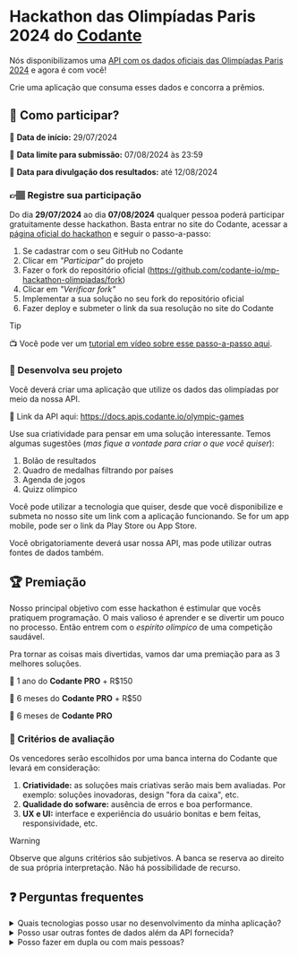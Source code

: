 # Hackathon das Olimpíadas Paris 2024 do [Codante](https://codante.io)

Nós disponibilizamos uma [API com os dados oficiais das Olimpíadas Paris 2024](https://docs.apis.codante.io/olympic-games) e agora é com você!

Crie uma aplicação que consuma esses dados e concorra a prêmios.

## 🤔 Como participar?

📅 **Data de início:** 29/07/2024

📅 **Data limite para submissão:** 07/08/2024 às 23:59

📅 **Data para divulgação dos resultados:** até 12/08/2024

### 👉🏽 Registre sua participação

Do dia **29/07/2024** ao dia **07/08/2024** qualquer pessoa poderá participar gratuitamente desse hackathon. Basta entrar no site do Codante, acessar a [página oficial do hackathon](https://codante.io/mini-projetos/hackathon-olimpiadas) e seguir o passo-a-passo:

1. Se cadastrar com o seu GitHub no Codante
2. Clicar em _"Participar"_ do projeto
3. Fazer o fork do repositório oficial (https://github.com/codante-io/mp-hackathon-olimpiadas/fork)
4. Clicar em _"Verificar fork"_
5. Implementar a sua solução no seu fork do repositório oficial
6. Fazer deploy e submeter o link da sua resolução no site do Codante

> [!TIP]
> 📺 Você pode ver um [tutorial em vídeo sobre esse passo-a-passo aqui](https://codante.io/workshops/resolucao-pagina-de-faq/participando-do-mini-projeto-no-codante).

### 🔨 Desenvolva seu projeto

Você deverá criar uma aplicação que utilize os dados das olimpíadas por meio da nossa API.

🔗 Link da API aqui: https://docs.apis.codante.io/olympic-games

Use sua criatividade para pensar em uma solução interessante. Temos algumas sugestões (_mas fique a vontade para criar o que você quiser_):

1. Bolão de resultados
2. Quadro de medalhas filtrando por países
3. Agenda de jogos
4. Quizz olímpico

Você pode utilizar a tecnologia que quiser, desde que você disponibilize e submeta no nosso site um link com a aplicação funcionando. Se for um app mobile, pode ser o link da Play Store ou App Store.

Você obrigatoriamente deverá usar nossa API, mas pode utilizar outras fontes de dados também.

## 🏆 Premiação

Nosso principal objetivo com esse hackathon é estimular que vocês pratiquem programação. O mais valioso é aprender e se divertir um pouco no processo. Então entrem com o _espírito olímpico_ de uma competição saudável.

Pra tornar as coisas mais divertidas, vamos dar uma premiação para as 3 melhores soluções.

🥇 1 ano do **Codante PRO** + R$150

🥈 6 meses do **Codante PRO** + R$50

🥉 6 meses de **Codante PRO**

### 🔎 Critérios de avaliação

Os vencedores serão escolhidos por uma banca interna do Codante que levará em consideração:

1. **Criatividade:** as soluções mais criativas serão mais bem avaliadas. Por exemplo: soluções inovadoras, design "fora da caixa", etc.
2. **Qualidade do sofware:** ausência de erros e boa performance.
3. **UX e UI:** interface e experiência do usuário bonitas e bem feitas, responsividade, etc.

> [!WARNING]
> Observe que alguns critérios são subjetivos. A banca se reserva ao direito de sua própria interpretação. Não há possibilidade de recurso.

## ❓ Perguntas frequentes

<details>
<summary>Quais tecnologias posso usar no desenvolvimento da minha aplicação?</summary>

```
Você tem a liberdade de usar qualquer tecnologia para criar a sua aplicação, desde que ela seja acessível online. Se você desenvolver um aplicativo mobile, forneça o link da Play Store ou App Store.
```

</details>

<details>
<summary>Posso usar outras fontes de dados além da API fornecida?</summary>

```
Sim, você pode integrar outras fontes de dados externas à sua aplicação, além da API que fornecemos. No entanto, lembre-se que o uso da nossa API é obrigatório para participar do hackathon.
```

</details>

<details>
<summary>Posso fazer em dupla ou com mais pessoas?</summary>

```
Sim. Porém somente uma resolução deverá ser submetida. O grupo será responsável em dividir a premiação internamente, tendo que escolher uma pessoa para ganhar o Codante PRO.
```

</details>
